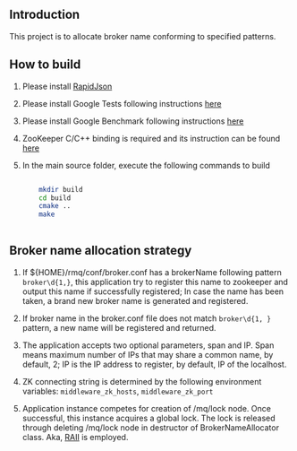 ## Introduction

This project is to allocate broker name conforming to specified patterns.


## How to build

1. Please install [RapidJson](https://github.com/Tencent/rapidjson)
1. Please install Google Tests following instructions [here](https://github.com/google/googletest)
1. Please install Google Benchmark following instructions [here](https://github.com/google/benchmark)
1. ZooKeeper C/C++ binding is required and its instruction can be found [here](https://zookeeper.apache.org/doc/r3.1.2/zookeeperProgrammers.html#C+Binding)
1. In the main source folder, execute the following commands to build

    ```sh
    
        mkdir build
        cd build
        cmake ..
        make
        
    ```

## Broker name allocation strategy

1. If ${HOME}/rmq/conf/broker.conf has a brokerName following pattern `broker\d{1,}`, this application try to register
   this name to zookeeper and output this name if successfully registered; In case the name has been taken, a brand new
   broker name is generated and registered.

2. If broker name in the broker.conf file does not match `broker\d{1, }` pattern, a new name will be registered and returned.

3. The application accepts two optional parameters, span and IP. Span means maximum number of IPs that may share a
   common name, by default, 2;
   IP is the IP address to register, by default, IP of the localhost.

4. ZK connecting string is determined by the following environment variables: `middleware_zk_hosts`, `middleware_zk_port`

5. Application instance competes for creation of /mq/lock node. Once successful, this instance acquires a global lock.
   The lock is released through deleting /mq/lock node in destructor of BrokerNameAllocator class.
   Aka, [RAII](http://en.cppreference.com/w/cpp/language/raii) is employed.